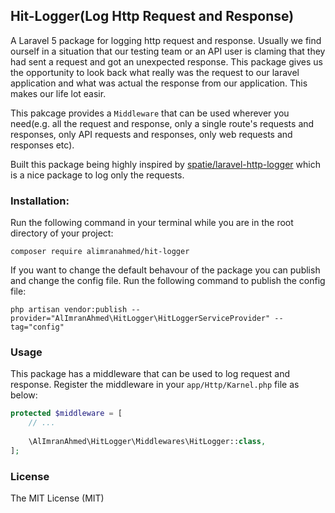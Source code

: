 ## Hit-Logger(Log Http Request and Response)

A Laravel 5 package for logging http request and response. Usually we find ourself in a situation that our testing team or an API user is claming that they had sent a request and got an unexpected response. This package gives us the opportunity to look back what really was the request to our laravel application and what was actual the response from our application. This makes our life lot easir. 

This pakcage provides a `Middleware` that can be used wherever you need(e.g. all the request and response, only a single route's requests and responses, only API requests and responses, only web requests and responses etc). 

Built this package being highly inspired by [spatie/laravel-http-logger](https://github.com/spatie/laravel-http-logger) which is a nice package to log only the requests. 

### Installation:
Run the following command in your terminal while you are in the root directory of your project: 

```
composer require alimranahmed/hit-logger
```

If you want to change the default behavour of the package you can publish and change the config file. Run the 
following command to publish the config file:

```
php artisan vendor:publish --provider="AlImranAhmed\HitLogger\HitLoggerServiceProvider" --tag="config" 
```

### Usage
This package has a middleware that can be used to log request and response. Register the middleware in your 
`app/Http/Karnel.php` file as below: 

```php 
protected $middleware = [
    // ...
    
    \AlImranAhmed\HitLogger\Middlewares\HitLogger::class,
];
```

### License
The MIT License (MIT)

